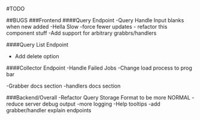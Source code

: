 #TODO

##BUGS
###Frontend
####Query Endpoint
-Query Handle Input blanks when new added
-Hella Slow
-force fewer updates - refactor this component stuff
-Add support for arbitrary grabbrs/handlers

####Query List Endpoint
- Add delete option

####Collector Endpoint
-Handle Failed Jobs
-Change load process to prog bar

-Grabber docs section
-handlers docs section


###Backend/Overall
-Refactor Query Storage Format to be more NORMAL
-reduce server debug output
-more logging
-Help tooltips
-add grabber/handler explain endpoints



